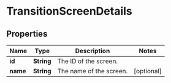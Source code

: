 # TransitionScreenDetails

## Properties
Name | Type | Description | Notes
------------ | ------------- | ------------- | -------------
**id** | **String** | The ID of the screen. | 
**name** | **String** | The name of the screen. |  [optional]
